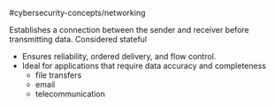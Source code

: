 #cybersecurity-concepts/networking 

Establishes a connection between the sender and receiver before transmitting data. Considered stateful

- Ensures reliability, ordered delivery, and flow control.
- Ideal for applications that require data accuracy and completeness 
	- file transfers
	- email
	- telecommunication